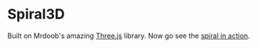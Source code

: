 Spiral3D
=============

Built on Mrdoob's amazing [Three.js](https://github.com/mrdoob/three.js) library. Now go see the [spiral in action](http://dl.dropbox.com/u/92725/demo/spiral3d/index.html).
